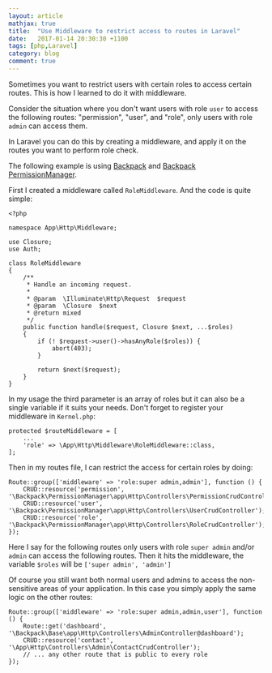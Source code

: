 ```yaml
---
layout: article
mathjax: true
title:  "Use Middleware to restrict access to routes in Laravel"
date:   2017-01-14 20:30:30 +1100
tags: [php,Laravel]
category: blog
comment: true
---
```


Sometimes you want to restrict users with certain roles to access certain routes. This is how I learned to do it with middleware.

Consider the situation where you don't want users with role `user` to access the following routes: "permission", "user", and "role", only users with role `admin` can access them.

In Laravel you can do this by creating a middleware, and apply it on the routes you want to perform role check.

The following example is using [Backpack](https://backpackforlaravel.com/) and [Backpack PermissionManager](https://github.com/Laravel-Backpack/PermissionManager).

First I created a middleware called `RoleMiddleware`. And the code is quite simple:

```
<?php

namespace App\Http\Middleware;

use Closure;
use Auth;

class RoleMiddleware
{
    /**
     * Handle an incoming request.
     *
     * @param  \Illuminate\Http\Request  $request
     * @param  \Closure  $next
     * @return mixed
     */
    public function handle($request, Closure $next, ...$roles)
    {
        if (! $request->user()->hasAnyRole($roles)) {
            abort(403);
        }

        return $next($request);
    }
}
```

In my usage the third parameter is an array of roles but it can also be a single variable if it suits your needs. Don't forget to register your middleware in `Kernel.php`:

```
protected $routeMiddleware = [
    ...
    'role' => \App\Http\Middleware\RoleMiddleware::class,
];
```

Then in my routes file, I can restrict the access for certain roles by doing:

```
Route::group(['middleware' => 'role:super admin,admin'], function () {
    CRUD::resource('permission', '\Backpack\PermissionManager\app\Http\Controllers\PermissionCrudController');
    CRUD::resource('user', '\Backpack\PermissionManager\app\Http\Controllers\UserCrudController');
    CRUD::resource('role', '\Backpack\PermissionManager\app\Http\Controllers\RoleCrudController');
});
```

Here I say for the following routes only users with role `super admin` and/or `admin` can access the following routes. Then it hits the middleware, the variable `$roles` will be `['super admin', 'admin']`

Of course you still want both normal users and admins to access the non-sensitive areas of your application. In this case you simply apply the same logic on the other routes:

```
Route::group(['middleware' => 'role:super admin,admin,user'], function () {
    Route::get('dashboard', '\Backpack\Base\app\Http\Controllers\AdminController@dashboard');
    CRUD::resource('contact', '\App\Http\Controllers\Admin\ContactCrudController');
    // ... any other route that is public to every role
});
```
